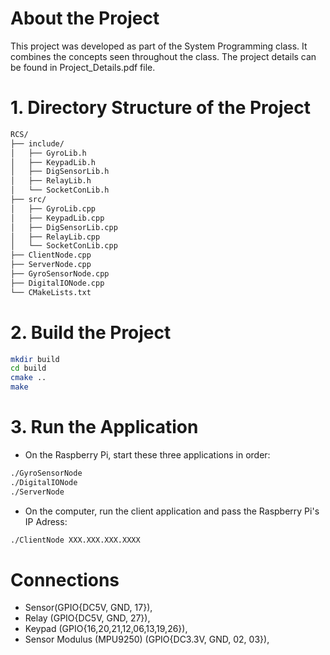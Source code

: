 # About the Project
This project was developed as part of the System Programming class. It combines the concepts seen throughout the class.
The project details can be found in Project_Details.pdf file.

# 1. Directory Structure of the Project
```bash
RCS/
├── include/
│   ├── GyroLib.h
│   ├── KeypadLib.h
│   ├── DigSensorLib.h
│   ├── RelayLib.h
│   └── SocketConLib.h
├── src/
│   ├── GyroLib.cpp
│   ├── KeypadLib.cpp
│   ├── DigSensorLib.cpp
│   ├── RelayLib.cpp
│   └── SocketConLib.cpp
├── ClientNode.cpp
├── ServerNode.cpp
├── GyroSensorNode.cpp
├── DigitalIONode.cpp
└── CMakeLists.txt
```
# 2. Build the Project
```bash
mkdir build
cd build
cmake ..
make
```

# 3. Run the Application
- On the Raspberry Pi, start these three applications in order:
```bash
./GyroSensorNode
./DigitalIONode
./ServerNode
```

- On the computer, run the client application and pass the Raspberry Pi's IP Adress:
```bash
./ClientNode XXX.XXX.XXX.XXXX
```

# Connections
- Sensor(GPIO{DC5V, GND, 17}),
- Relay (GPIO{DC5V, GND, 27}),
- Keypad (GPIO{16,20,21,12,06,13,19,26}),
- Sensor Modulus (MPU9250) (GPIO{DC3.3V, GND, 02, 03}),
